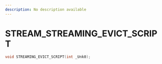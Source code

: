 ```yaml
---
description: No description available 
---
```


# STREAM\_STREAMING_EVICT_SCRIPT

```cpp
void STREAMING_EVICT_SCRIPT(int _Unk0);
```